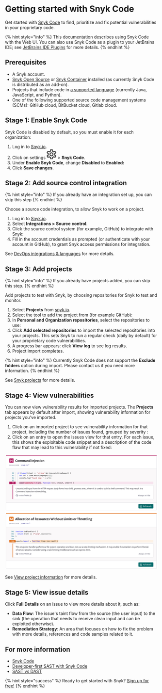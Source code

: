 # Getting started with Snyk Code

Get started with [Snyk Code](https://snyk.io/product/snyk-code/) to find, prioritize and fix potential vulnerabilities in your proprietary code.

{% hint style="info" %}
This documentation describes using Snyk Code with the Web UI. You can also use Snyk Code as a plugin to your JetBrains IDE; see [JetBrains IDE Plugins](integrations/ide-tools/jetbrains-plugins/) for more details.
{% endhint %}

## Prerequisites

* A Snyk account.
* [Snyk Open Source](snyk-open-source/) or [Snyk Container](snyk-container/) installed \(as currently Snyk Code is distributed as an add-on\).
* Projects that include code in [a supported language](snyk-code/snyk-code-language-and-framework-support/) \(currently Java, JavaScript, and Python\).
* One of the following supported source code management systems \(SCMs\): GitHub cloud, BitBucket cloud, Gitlab cloud.

## Stage 1: Enable Snyk Code

Snyk Code is disabled by default, so you must enable it for each organization:

1. Log in to [Snyk.io](http://snyk.io/).
2. Click on settings ![](../../.gitbook/assets/cog_icon.png) &gt; **Snyk Code**. 
3. Under **Enable Snyk Code**, change **Disabled** to **Enabled:**
4. Click **Save changes**.

## Stage 2: Add source control integration

{% hint style="info" %}
If you already have an integration set up, you can skip this step
{% endhint %}

Choose a source code integration, to allow Snyk to work on a project.

1. Log in to [Snyk.io](http://snyk.io/).
2. Select **Integrations &gt; Source control**.
3. Click the source control system \(for example, GitHub\) to integrate with Snyk: 
4. Fill in the account credentials as prompted \(or authenticate with your account in GitHub\), to grant Snyk access permissions for integration.

See [DevOps integrations & languages](introducing-snyk/introduction-to-snyk/integrations-and-languages/) for more details.

## Stage 3: Add projects

{% hint style="info" %}
If you already have projects added, you can skip this step.
{% endhint %}

Add projects to test with Snyk, by choosing repositories for Snyk to test and monitor.

1. Select **Projects** from [snyk.io](http://snyk.io/).
2. Select the tool to add the project from \(for example GitHub\): 
3. In **Personal and Organization repositories**, select the repositories to use: 
4. Click **Add selected repositories** to import the selected repositories into your projects. This sets Snyk to run a regular check \(daily by default\) for your proprietary code vulnerabilities. 
5. A progress bar appears: click **View log** to see log results. 
6. Project import completes.

{% hint style="info" %}
Currently Snyk Code does not support the **Exclude folders** option during import. Please contact us if you need more information.
{% endhint %}

See [Snyk projects](https://support.snyk.io/hc/en-us/sections/360004724958-Snyk-projects/) for more details.

## Stage 4: View vulnerabilities

You can now view vulnerability results for imported projects. The **Projects** tab appears by default after import, showing vulnerability information for projects you've imported.

1. Click on an imported project to see vulnerability information for that project, including the number of issues found, grouped by severity : 
2. Click on an entry to open the issues view for that entry. For each issue, this shows the exploitable code snippet and a description of the code flaw that may lead to this vulnerability if not fixed:

![](../../.gitbook/assets/view-vulns2.png)

See [View project information](getting-started/introduction-to-snyk-projects/view-project-information/) for more details.

## Stage 5: View issue details

Click **Full Details** on an issue to view more details about it, such as:

* **Data Flow**: The issue's taint flow from the source \(the user input\) to the sink \(the operation that needs to receive clean input and can be exploited otherwise\).
* **Remediation Strategy**: An area that focuses on how to fix the problem with more details, references and code samples related to it.

## For more information

* [Snyk Code](snyk-code/)
* [Developer-first SAST with Snyk Code](https://snyk.io/blog/developer-first-sast-with-snyk-code/)
* [SAST vs DAST](https://snyk.io/learn/sast-vs-dast/)

{% hint style="success" %}
Ready to get started with Snyk? [Sign up for free!](https://snyk.io/login?cta=sign-up&loc=footer&page=support_docs_page)
{% endhint %}

